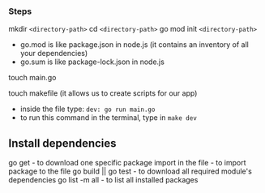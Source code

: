 ### Steps

mkdir `<directory-path>`
cd `<directory-path>`
go mod init `<directory-path>`

- go.mod is like package.json in node.js (it contains an inventory of all your dependencies)
- go.sum is like package-lock.json in node.js

touch main.go

touch makefile (it allows us to create scripts for our app)

- inside the file type: `dev: go run main.go`
- to run this command in the terminal, type in `make dev`

## Install dependencies

go get <module-name> - to download one specific package
import in the file <module-name> - to import package to the file
go build || go test - to download all required module's dependencies
go list -m all - to list all installed packages
